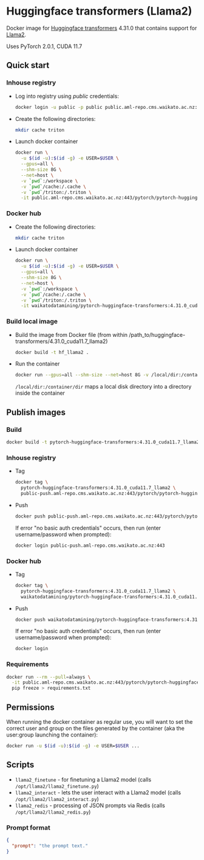 # Huggingface transformers (Llama2)

Docker image for [Huggingface transformers](https://github.com/huggingface/transformers) 4.31.0
that contains support for [Llama2](https://www.datacamp.com/tutorial/fine-tuning-llama-2).

Uses PyTorch 2.0.1, CUDA 11.7

## Quick start

### Inhouse registry

* Log into registry using *public* credentials:

  ```bash
  docker login -u public -p public public.aml-repo.cms.waikato.ac.nz:443 
  ```

* Create the following directories:

  ```bash
  mkdir cache triton
  ```

* Launch docker container

  ```bash
  docker run \
    -u $(id -u):$(id -g) -e USER=$USER \
    --gpus=all \
    --shm-size 8G \
    --net=host \
    -v `pwd`:/workspace \
    -v `pwd`/cache:/.cache \
    -v `pwd`/triton:/.triton \
    -it public.aml-repo.cms.waikato.ac.nz:443/pytorch/pytorch-huggingface-transformers:4.31.0_cuda11.7_llama2
  ```

### Docker hub
  
* Create the following directories:

  ```bash
  mkdir cache triton
  ```

* Launch docker container

  ```bash
  docker run \
    -u $(id -u):$(id -g) -e USER=$USER \
    --gpus=all \
    --shm-size 8G \
    --net=host \
    -v `pwd`:/workspace \
    -v `pwd`/cache:/.cache \
    -v `pwd`/triton:/.triton \
    -it waikatodatamining/pytorch-huggingface-transformers:4.31.0_cuda11.7_llama2
  ```

### Build local image

* Build the image from Docker file (from within /path_to/huggingface-transformers/4.31.0_cuda11.7_llama2)

  ```bash
  docker build -t hf_llama2 .
  ```
  
* Run the container

  ```bash
  docker run --gpus=all --shm-size --net=host 8G -v /local/dir:/container/dir -it hf_llama2
  ```
  `/local/dir:/container/dir` maps a local disk directory into a directory inside the container


## Publish images

### Build

```bash
docker build -t pytorch-huggingface-transformers:4.31.0_cuda11.7_llama2 .
```

### Inhouse registry  
  
* Tag

  ```bash
  docker tag \
    pytorch-huggingface-transformers:4.31.0_cuda11.7_llama2 \
    public-push.aml-repo.cms.waikato.ac.nz:443/pytorch/pytorch-huggingface-transformers:4.31.0_cuda11.7_llama2
  ```
  
* Push

  ```bash
  docker push public-push.aml-repo.cms.waikato.ac.nz:443/pytorch/pytorch-huggingface-transformers:4.31.0_cuda11.7_llama2
  ```
  If error "no basic auth credentials" occurs, then run (enter username/password when prompted):
  
  ```bash
  docker login public-push.aml-repo.cms.waikato.ac.nz:443
  ```

### Docker hub  
  
* Tag

  ```bash
  docker tag \
    pytorch-huggingface-transformers:4.31.0_cuda11.7_llama2 \
    waikatodatamining/pytorch-huggingface-transformers:4.31.0_cuda11.7_llama2
  ```
  
* Push

  ```bash
  docker push waikatodatamining/pytorch-huggingface-transformers:4.31.0_cuda11.7_llama2
  ```
  If error "no basic auth credentials" occurs, then run (enter username/password when prompted):
  
  ```bash
  docker login
  ```


### Requirements

```bash
docker run --rm --pull=always \
  -it public.aml-repo.cms.waikato.ac.nz:443/pytorch/pytorch-huggingface-transformers:4.31.0_cuda11.7_llama2 \
  pip freeze > requirements.txt
```


## Permissions

When running the docker container as regular use, you will want to set the correct
user and group on the files generated by the container (aka the user:group launching
the container):

```bash
docker run -u $(id -u):$(id -g) -e USER=$USER ...
```

## Scripts

* `llama2_finetune` - for finetuning a Llama2 model (calls `/opt/llama2/llama2_finetune.py`)
* `llama2_interact` - lets the user interact with a Llama2 model (calls `/opt/llama2/llama2_interact.py`)
* `llama2_redis` - processing of JSON prompts via Redis (calls `/opt/llama2/llama2_redis.py`)


### Prompt format

```json
{
  "prompt": "the prompt text."
}
```
